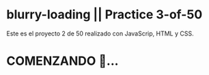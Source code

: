 # blurry-loading || Practice 3-of-50
Este es el proyecto 2 de 50 realizado con JavaScrip, HTML y CSS.

# COMENZANDO 🚀...
